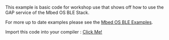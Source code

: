 This example is basic code for workshop use that shows off how to use the GAP service of the Mbed OS BLE Stack. 

For more up to date examples please see the [Mbed OS BLE Examples](http://github.com/armmbed/mbed-os-example-ble).

Import this code into your compiler : [Click Me!](https://os.mbed.com/compiler/#import:https://github.com/BlackstoneEngineering/mbed-os-example-ble-gap)